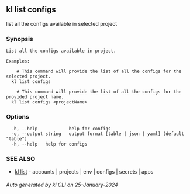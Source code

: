 ## kl list configs

list all the configs available in selected project

### Synopsis

```
List all the configs available in project.

Examples:

	# This command will provide the list of all the configs for the selected project.
  kl list configs

	# This command will provide the list of all the configs for the provided project name.
  kl list configs <projectName>

```

### Options

```
  -h, --help            help for configs
  -o, --output string   output format [table | json | yaml] (default "table")
  -h, --help   help for configs
```

### SEE ALSO

* [kl list](kl_list.md)  - accounts | projects | env | configs | secrets | apps

###### Auto generated by kl CLI on 25-January-2024

